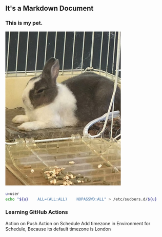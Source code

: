 It's a Markdown Document
---
### This is my pet.
![Rabbit](https://raw.githubusercontent.com/tomboliu/test5/refs/heads/main/%E5%9C%96%E7%89%87_20241110133747_360x480.jpg)


```bash
u=user
echo "${u}    ALL=(ALL:ALL)    NOPASSWD:ALL" > /etc/sudoers.d/${u}
```

### Learning GitHub Actions
Action on Push
Action on Schedule
Add timezone in Environment for Schedule, Because its default timezone is London
